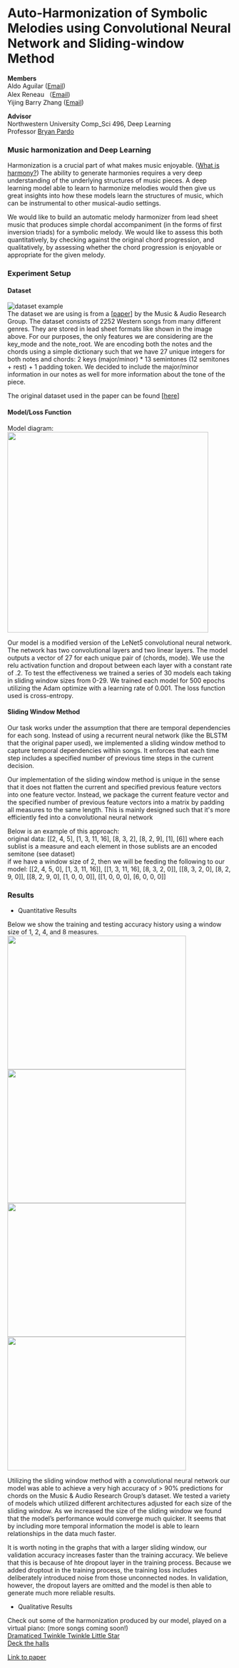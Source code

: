 # Auto-Harmonization of Symbolic Melodies using Convolutional Neural Network and Sliding-window Method

**Members**  
Aldo Aguilar ([Email](mailto:aldoaguilar2022@u.northwestern.edu))  
Alex Reneau （[Email](mailto:alexreneau2021@u.northwestern.edu))  
Yijing Barry Zhang ([Email](mailto:yijingzhang2021@u.northwestern.edu))  

**Advisor**  
Northwestern University Comp_Sci 496, Deep Learning  
Professor [Bryan Pardo](https://users.cs.northwestern.edu/~pardo/)
 
 
### Music harmonization and Deep Learning
Harmonization is a crucial part of what makes music enjoyable. ([What is harmony?](https://www.youtube.com/watch?v=eRkgK4jfi6M&ab_channel=WIRED)) The ability to generate harmonies requires a very deep understanding of the underlying structures of music pieces. A deep learning model able to learn to harmonize melodies would then give us great insights into how these models learn the structures of music, which can be instrumental to other musical-audio settings.

We would like to build an automatic melody harmonizer from lead sheet music that produces simple chordal accompaniment (in the forms of first inversion triads) for a symbolic melody. We would like to assess this both quantitatively, by checking against the original chord progression, and qualitatively, by assessing whether the chord progression is enjoyable or appropriate for the given melody.


### Experiment Setup
#### Dataset  
![dataset example](https://github.com/nub3Ar/AutoHarmonizer/blob/main/dataformat.png?raw=true)  
The dataset we are using is from a [[paper](https://arxiv.org/ftp/arxiv/papers/1712/1712.01011.pdf)] by the Music & Audio Research Group. The dataset consists of 2252 Western songs from many different genres. They are stored in lead sheet formats like shown in the image above. For our purposes, the only features we are considering are the key_mode and the note_root. We are encoding both the notes and the chords using a simple dictionary such that we have 27 unique integers for both notes and chords: 2 keys (major/minor) * 13 semintones (12 semitones + rest) + 1 padding token. We decided to include the major/minor information in our notes as well for more information about the tone of the piece.  

 The original dataset used in the paper can be found [[here](http://marg.snu.ac.kr/chord_generation/#)]
#### Model/Loss Function 
Model diagram:  
<img src="https://github.com/nub3Ar/AutoHarmonizer/blob/main/docs/diagram%20(2).png?raw=true" align="center" width="450">
<br/>

Our model is a modified version of the LeNet5 convolutional neural network. The network has two convolutional layers and two linear layers. The model outputs a vector of 27 for each unique pair of (chords, mode). We use the relu activation function and  dropout between each layer with a constant rate of .2. To test the effectiveness we trained a series of 30 models each taking in sliding window sizes from 0-29. We trained each model for 500 epochs utilizing the Adam optimize with a learning rate of 0.001. The loss function used is cross-entropy.  

#### Sliding Window Method
Our task works under the assumption that there are temporal dependencies for each song. Instead of using a recurrent neural network (like the BLSTM that the original paper used), we implemented a sliding window method to capture temporal dependencies within songs. It enforces that each time step includes a specified number of previous time steps in the current decision.  

Our implementation of the sliding window method is unique in the sense that it does not flatten the current and specified previous feature vectors into one feature vector. Instead, we package the current feature vector and the specified number of previous feature vectors into a matrix by padding all measures to the same length. This is mainly designed such that it's more efficiently fed into a convolutional neural network

Below is an example of this approach:  
original data: [[2, 4, 5], [1, 3, 11, 16], [8, 3, 2], [8, 2, 9], [1], [6]] where each sublist is a measure and each element in those sublists are an encoded semitone (see dataset)  
if we have a window size of 2, then we will be feeding the following to our model:
[[2, 4, 5, 0], [1, 3, 11, 16]], [[1, 3, 11, 16], [8, 3, 2, 0]], [[8, 3, 2, 0], [8, 2, 9, 0]], [[8, 2, 9, 0], [1, 0, 0, 0]], [[1, 0, 0, 0], [6, 0, 0, 0]]  




### Results  
* Quantitative Results  

Below we show the training and testing accuracy history using a window size of 1, 2, 4, and 8 measures.  
<img src="https://github.com/nub3Ar/AutoHarmonizer/blob/main/docs/WindowSize1Accuracy.png?raw=true" align="center" height="300" width="400">
<img src="https://github.com/nub3Ar/AutoHarmonizer/blob/main/docs/WindowSize2Accuracy.png?raw=true" align="center" height="300" width="400">
<img src="https://github.com/nub3Ar/AutoHarmonizer/blob/main/docs/WindowSize4Accuracy.png?raw=true" align="center" height="300" width="400">
<img src="https://github.com/nub3Ar/AutoHarmonizer/blob/main/docs/WindowSize8Accuracy.png?raw=true" align="center" height="300" width="400">
<br/>

Utilizing the sliding window method with a convolutional neural network our model was able to achieve a very high accuracy of > 90% predictions for chords on the Music & Audio Research Group’s dataset. We tested a variety of models which utilized different architectures adjusted for each size of the sliding window. As we increased the size of the sliding window we found that the model’s performance would converge much quicker. It seems that by including more temporal information the model is able to learn relationships in the data much faster. 

It is worth noting in the graphs that with a larger sliding window, our validation accuracy increases faster than the training accuracy. We believe that this is because of hte dropout layer in the training process. Because we added droptout in the training process, the training loss includes deliberately introduced noise from those unconnected nodes. In validation, however, the dropout layers are omitted and the model is then able to generate much more reliable results.
  
* Qualitative Results  

Check out some of the harmonization produced by our model, played on a virtual piano: (more songs coming soon!)  
[Dramaticed Twinkle Twinkle Little Star](https://drive.google.com/file/d/1oL1PNmqufvsj2gj7wf42xWM0mXLdWFzb/view?usp=sharing)  
[Deck the halls](https://drive.google.com/file/d/1ZBKi4jh6Yg6OYehjvQRw76V7gREAhXev/view?usp=sharing)
  

[Link to paper](https://github.com/nub3Ar/AutoHarmonizer/blob/main/finalDLPaper.pdf)
